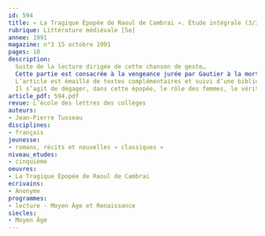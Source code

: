 ```yaml
---
id: 594
title: « La Tragique Épopée de Raoul de Cambrai ». Étude intégrale (3/3)
rubrique: Littérature médiévale [5e] 
annee: 1991
magazine: n°3 15 octobre 1991
pages: 10
description: 
  Suite de la lecture dirigée de cette chanson de geste…
  Cette partie est consacrée à la vengeance jurée par Gautier à la mort de Raoul : Gautier, successeur de Raoul ; Gautier et Bernier : sauver l’honneur et la paix ; panique à la cour ; Béatrice ; les femmes (Alaïs, Marcent, Héloïse, Béatrice) ; Raoul et Bernier…
  L’article est émaillé de textes complémentaires et suivi d’une bibliographie.
  Il s’agit de dégager, dans cette épopée, le rôle des femmes, le véritable héros, la notion de devoir sacré et de sacrifice.
article_pdf: 594.pdf
revue: L’école des lettres des collèges
auteurs:
- Jean-Pierre Tusseau
disciplines:
- français
jeunesse:
- romans, récits et nouvelles « classiques »
niveau_etudes:
- cinquième
oeuvres:
- La Tragique Épopée de Raoul de Cambrai
ecrivains:
- Anonyme
programmes:
- lecture - Moyen Âge et Renaissance
siecles:
- Moyen Âge
---
```

